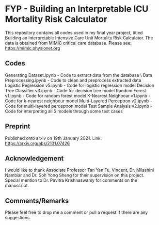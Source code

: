# FYP - Building an Interpretable ICU Mortality Risk Calculator
This repository contains all codes used in my final year project, titled Building an Interpretable Intensive Care Unit Mortality Risk Calculator.
The data is obtained from MIMIC critical care database. Please see: https://mimic.physionet.org

## Codes
Generating Dataset.ipynb - Code to extract data from the database \\
Data Preprocessing.ipynb - Code to clean and preprocess extracted data
Logistic Regression v5.ipynb - Code for logistic regression model
Decision Tree Classifier v3.ipynb - Code for decision tree model
Random Forest v1.ipynb - Code for random forest model
K-Nearest Neighbour v1.ipynb - Code for k-nearest neighbour model
Multi-Layered Perceptron v2.ipynb - Code for multi-layered perceptron model
Test Sample Analysis v2.ipynb - Code for interpreting all 5 models through some test cases

## Preprint
Published onto arxiv on 19th January 2021. Link: https://arxiv.org/abs/2101.07426

## Acknowledgement
I would like to thank Associate Professor Tan Yan Fu, Vincent, Dr. Milashini Nambiar and Dr. Soh Yong Sheng for their supervision on this project. Special mention to Dr. Pavitra Krishnaswamy for comments on the manuscript.

## Comments/Remarks
Please feel free to drop me a comment or pull a request if there are any suggestions.
